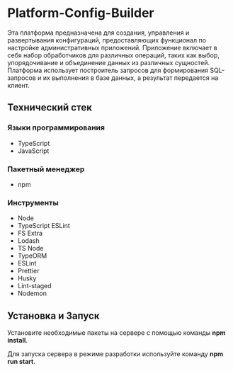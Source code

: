 # Platform-Config-Builder
Эта платформа предназначена для создания, управления и развертывания конфигураций, предоставляющих функционал по настройке административных приложений. 
Приложение включает в себя набор обработчиков для различных операций, таких как выбор, упорядочивание и объединение данных из различных сущностей. 
Платформа использует построитель запросов для формирования SQL-запросов и их выполнения в базе данных, а результат передается на клиент.

## Технический стек
### Языки программирования
- TypeScript
- JavaScript
### Пакетный менеджер
- npm
### Инструменты
- Node
- TypeScript ESLint
- FS Extra
- Lodash
- TS Node
- TypeORM
- ESLint
- Prettier
- Husky
- Lint-staged
- Nodemon

## Установка и Запуск 
Установите необходимые пакеты на сервере с помощью команды **npm install**.

Для запуска сервера в режиме разработки используйте команду **npm run start**.

